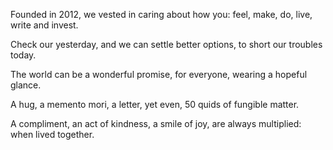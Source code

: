 Founded in 2012, we vested in caring about how you: feel, make, do, live, write and invest.

Check our yesterday, and we can settle better options, to short our troubles today.

The world can be a wonderful promise, for everyone, wearing a hopeful glance.

A hug, a memento mori, a letter, yet even, 50 quids of fungible matter.

A compliment, an act of kindness, a smile of joy, are always multiplied: when lived together.
